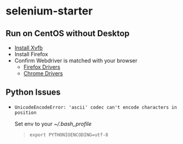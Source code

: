 # selenium-starter

## Run on CentOS without Desktop

- [Install Xvfb](https://gist.github.com/bndynet/cfab58172f37c0632d529a87371f0b93)
- Install Firefox
- Confirm Webdriver is matched with your browser  
  - [Firefox Drivers](https://github.com/mozilla/geckodriver/releases)  
  - [Chrome Drivers](https://sites.google.com/a/chromium.org/chromedriver/downloads)

## Python Issues

- `UnicodeEncodeError: 'ascii' codec can't encode characters in position`

  Set env to your *~/.bash_profile*
  > `export PYTHONIOENCODING=utf-8`

